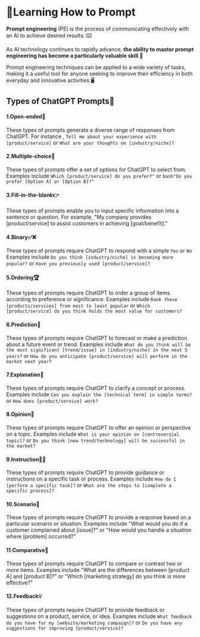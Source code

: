 # 📝Learning How to Prompt

**Prompt engineering** (PE) is the process of communicating effectively with an AI to achieve desired results. ⌨️

As AI technology continues to rapidly advance, **the ability to master prompt engineering has become a particularly valuable skill**.🤖

Prompt engineering techniques can be applied to a wide variety of tasks, making it a useful tool for anyone seeking to improve their efficiency in both everyday and innovative activities.🖥️ 

## Types of ChatGPT Prompts🤖

#### 1.Open-ended🤔
These types of prompts generate a diverse range of responses from ChatGPT. For instance , ```Tell me about your experience with [product/service]``` or ```What are your thoughts on [industry/niche]?```

#### 2.Multiple-choice👥
These types of prompts offer a set of options for ChatGPT to select from. Examples include ```Which [product/service] do you prefer?"``` or ```bash"Do you prefer [Option A] or [Option B]?"```

#### 3.Fill-in-the-blank👉
These types of prompts enable you to input specific information into a sentence or question. For example, "My company provides [product/service] to assist customers in achieving [goal/benefit]."

#### 4.Binary✅❌
These types of prompts require ChatGPT to respond with a simple ```Yes``` or ```No``` Examples include ```Do you think [industry/niche] is becoming more popular?``` or ```Have you previously used [product/service]?```

#### 5.Ordering🏆
These types of prompts require ChatGPT to order a group of items according to preference or significance. Examples include ```Rank these [products/services] from most to least popular``` or ```Which [product/service] do you think holds the most value for customers?```

#### 6.Prediction🔮
These types of prompts require ChatGPT to forecast or make a prediction about a future event or trend. Examples include ```What do you think will be the most significant [trend/issue] in [industry/niche] in the next 5 years?``` or ```How do you anticipate [product/service] will perform in the market next year?```

#### 7.Explanation🧐
These types of prompts require ChatGPT to clarify a concept or process. Examples include ```Can you explain the [technical term] in simple terms?``` or ```How does [product/service] work?```

#### 8.Opinion🤔
These types of prompts require ChatGPT to offer an opinion or perspective on a topic. Examples include ```What is your opinion on [controversial topic]?``` or ```Do you think [new trend/technology] will be successful in the market?```

#### 9.Instruction👨‍🏫
These types of prompts require ChatGPT to provide guidance or instructions on a specific task or process. Examples include ```How do I [perform a specific task]?``` or ```What are the steps to [complete a specific process]?```

#### 10.Scenario🤯
These types of prompts require ChatGPT to provide a
response based on a particular scenario or situation.
Examples include "What would you do if a customer
complained about [issue]?" or "How would you handle a
situation where [problem] occurred?"

#### 11.Comparative🤝
These types of prompts require ChatGPT to compare or contrast two or more items. Examples include "What are the differences between [product A] and [product B]?" or "Which [marketing strategy] do you think is more effective?"

#### 12.Feedback💡
These types of prompts require ChatGPT to provide feedback or suggestions on a product, service, or idea. Examples include ```What feedback do you have for my [website/marketing campaign]?``` or ```Do you have any suggestions for improving [product/service]?```
